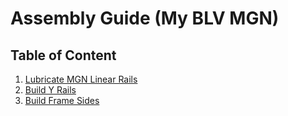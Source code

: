 # Assembly Guide (My BLV MGN)

## Table of Content

1. [Lubricate MGN Linear Rails](01-lubricate-mgn-rails.md)
1. [Build Y Rails](02-build-y-rails.md)
1. [Build Frame Sides](03-frame-sides.md)

